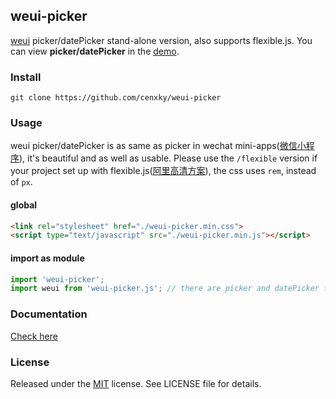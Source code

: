 ## weui-picker

[weui](https://github.com/Tencent/weui) picker/datePicker stand-alone version, also supports flexible.js.
You can view **picker/datePicker** in the [demo](https://weui.io/weui.js/).

### Install

```shell
git clone https://github.com/cenxky/weui-picker
```

### Usage
weui picker/datePicker is as same as picker in wechat mini-apps([微信小程序](https://mp.weixin.qq.com/debug/wxadoc/dev/component/picker.html)), it's beautiful and as well as usable.
Please use the `/flexible` version if your project set up with flexible.js([阿里高清方案](https://www.jianshu.com/p/985d26b40199)), the css uses `rem`, instead of `px`.

#### global

```html
<link rel="stylesheet" href="./weui-picker.min.css">
<script type="text/javascript" src="./weui-picker.min.js"></script>
```

#### import as module
```javascript
import 'weui-picker';
import weui from 'weui-picker.js'; // there are picker and datePicker functions only in weui
```

### Documentation
[Check here](https://github.com/Tencent/weui.js/blob/master/docs/component/picker.md)


### License ###
Released under the [MIT](http://opensource.org/licenses/MIT) license. See LICENSE file for details.
